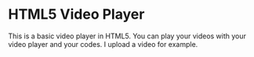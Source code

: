# HTML5 Video Player
This is a basic video player in HTML5. You can play your videos with your video player and your codes. I upload a video for example.
